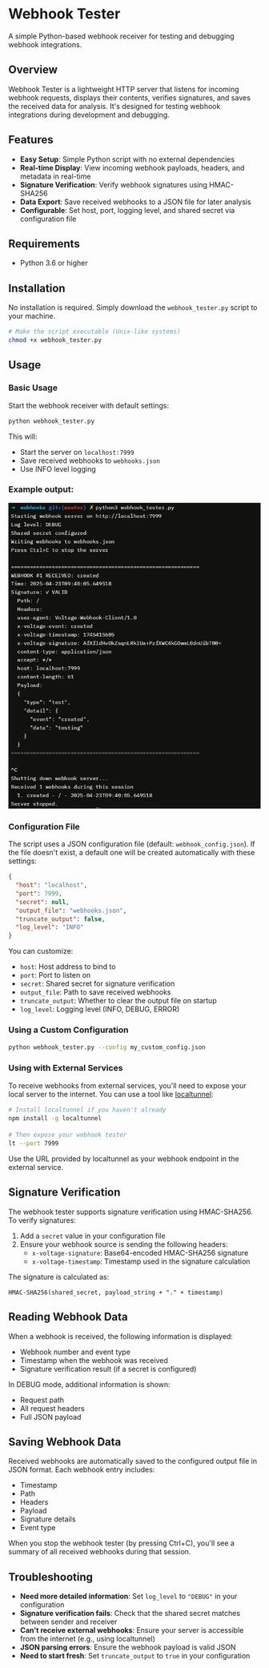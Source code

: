 # Webhook Tester

A simple Python-based webhook receiver for testing and debugging webhook integrations.

## Overview

Webhook Tester is a lightweight HTTP server that listens for incoming webhook requests, displays their contents, verifies signatures, and saves the received data for analysis. It's designed for testing webhook integrations during development and debugging.

## Features

- **Easy Setup**: Simple Python script with no external dependencies
- **Real-time Display**: View incoming webhook payloads, headers, and metadata in real-time
- **Signature Verification**: Verify webhook signatures using HMAC-SHA256
- **Data Export**: Save received webhooks to a JSON file for later analysis
- **Configurable**: Set host, port, logging level, and shared secret via configuration file

## Requirements

- Python 3.6 or higher

## Installation

No installation is required. Simply download the `webhook_tester.py` script to your machine.

```bash
# Make the script executable (Unix-like systems)
chmod +x webhook_tester.py
```

## Usage

### Basic Usage

Start the webhook receiver with default settings:

```bash
python webhook_tester.py
```

This will:
- Start the server on `localhost:7999`
- Save received webhooks to `webhooks.json`
- Use INFO level logging

### Example output:
![Example output](./ksnip_20250423-094034.png)

### Configuration File

The script uses a JSON configuration file (default: `webhook_config.json`). If the file doesn't exist, a default one will be created automatically with these settings:

```json
{
  "host": "localhost",
  "port": 7999,
  "secret": null,
  "output_file": "webhooks.json",
  "truncate_output": false,
  "log_level": "INFO"
}
```

You can customize:
- `host`: Host address to bind to
- `port`: Port to listen on
- `secret`: Shared secret for signature verification
- `output_file`: Path to save received webhooks
- `truncate_output`: Whether to clear the output file on startup
- `log_level`: Logging level (INFO, DEBUG, ERROR)

### Using a Custom Configuration

```bash
python webhook_tester.py --config my_custom_config.json
```

### Using with External Services

To receive webhooks from external services, you'll need to expose your local server to the internet. You can use a tool like [localtunnel](https://theboroer.github.io/localtunnel-www/):

```bash
# Install localtunnel if you haven't already
npm install -g localtunnel

# Then expose your webhook tester
lt --port 7999
```

Use the URL provided by localtunnel as your webhook endpoint in the external service.

## Signature Verification

The webhook tester supports signature verification using HMAC-SHA256. To verify signatures:

1. Add a `secret` value in your configuration file
2. Ensure your webhook source is sending the following headers:
   - `x-voltage-signature`: Base64-encoded HMAC-SHA256 signature
   - `x-voltage-timestamp`: Timestamp used in the signature calculation

The signature is calculated as:
```
HMAC-SHA256(shared_secret, payload_string + "." + timestamp)
```

## Reading Webhook Data

When a webhook is received, the following information is displayed:

- Webhook number and event type
- Timestamp when the webhook was received
- Signature verification result (if a secret is configured)

In DEBUG mode, additional information is shown:
- Request path
- All request headers
- Full JSON payload

## Saving Webhook Data

Received webhooks are automatically saved to the configured output file in JSON format. Each webhook entry includes:
- Timestamp
- Path
- Headers
- Payload
- Signature details
- Event type

When you stop the webhook tester (by pressing Ctrl+C), you'll see a summary of all received webhooks during that session.

## Troubleshooting

- **Need more detailed information**: Set `log_level` to `"DEBUG"` in your configuration
- **Signature verification fails**: Check that the shared secret matches between sender and receiver
- **Can't receive external webhooks**: Ensure your server is accessible from the internet (e.g., using localtunnel)
- **JSON parsing errors**: Ensure the webhook payload is valid JSON
- **Need to start fresh**: Set `truncate_output` to `true` in your configuration
